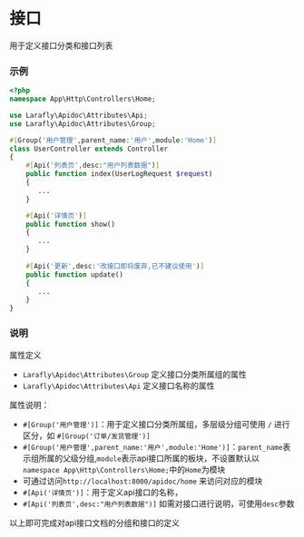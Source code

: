 # 接口

用于定义接口分类和接口列表

### 示例

```php
<?php
namespace App\Http\Controllers\Home;

use Larafly\Apidoc\Attributes\Api;
use Larafly\Apidoc\Attributes\Group;

#[Group('用户管理',parent_name:'用户',module:'Home')]
class UserController extends Controller
{
    #[Api('列表页',desc:"用户列表数据")]
    public function index(UserLogRequest $request)
    {
       ... 
    }

    #[Api('详情页')]
    public function show()
    {
       ... 
    }
    
    #[Api('更新',desc:'改接口即将废弃,已不建议使用')]
    public function update()
    {
       ... 
    }
}
```

### 说明

属性定义
* `Larafly\Apidoc\Attributes\Group` 定义接口分类所属组的属性
* `Larafly\Apidoc\Attributes\Api` 定义接口名称的属性

属性说明：
  * `#[Group('用户管理')]`：用于定义接口分类所属组，多层级分组可使用 `/` 进行区分，如 `#[Group('订单/发货管理')]`
  * `#[Group('用户管理',parent_name:'用户',module:'Home')]`：`parent_name`表示组所属的父级分组,`module`表示api接口所属的板块，不设置默认以`namespace App\Http\Controllers\Home;`中的`Home`为模块
  * 可通过访问`http://localhost:8000/apidoc/home` 来访问对应的模块
  * `#[Api('详情页')]`：用于定义api接口的名称， 
  * `#[Api('列表页',desc:"用户列表数据")]` 如需对接口进行说明，可使用`desc`参数


以上即可完成对api接口文档的分组和接口的定义